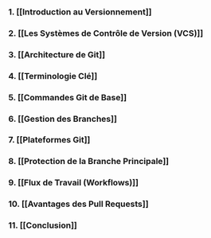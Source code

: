 ### 1. [[Introduction au Versionnement]]

### 2. [[Les Systèmes de Contrôle de Version (VCS)]]
### 3. [[Architecture de Git]]
### 4. [[Terminologie Clé]]
### 5. [[Commandes Git de Base]]
### 6. [[Gestion des Branches]]
### 7. [[Plateformes Git]]
### 8. [[Protection de la Branche Principale]]
### 9. [[Flux de Travail (Workflows)]]
### 10. [[Avantages des Pull Requests]]
### 11. [[Conclusion]]